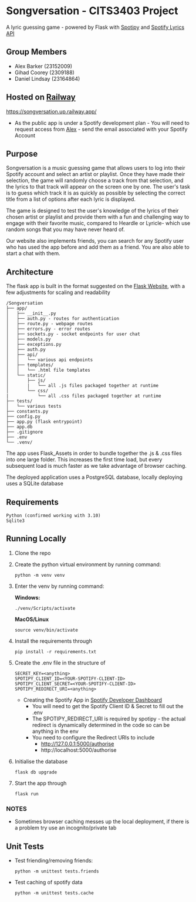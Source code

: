 # Songversation - CITS3403 Project

A lyric guessing game - powered by Flask with [Spotipy](https://spotipy.readthedocs.io/en/2.22.1/) and [Spotify Lyrics API](https://github.com/akashrchandran/spotify-lyrics-api)

## Group Members
- Alex Barker (23152009)
- Gihad Coorey (2309188)
- Daniel Lindsay (23164864)

## Hosted on [Railway](https://railway.app)
https://songversation.up.railway.app/

- As the public app is under a Spotify development plan - You will need to request access from [Alex](https://github.com/alexbarker234) - send the email associated with your Spotify Account

## Purpose
Songversation is a music guessing game that allows users to log into their Spotify account and select an artist or playlist. Once they have made their selection, the game will randomly choose a track from that selection, and the lyrics to that track will appear on the screen one by one. The user's task is to guess which track it is as quickly as possible by selecting the correct title from a list of options after each lyric is displayed. 

The game is designed to test the user's knowledge of the lyrics of their chosen artist or playlist and provide them with a fun and challenging way to engage with their favorite music, compared to Heardle or Lyricle- which use random songs that you may have never heard of.

Our website also implements friends, you can search for any Spotify user who has used the app before and add them as a friend. You are also able to start a chat with them.

## Architecture

The flask app is built in the format suggested on the [Flask Website](https://flask.palletsprojects.com/en/2.3.x/tutorial/layout/), with a few adjustments for scaling and readability
```
/Songversation
├── app/
│   ├── __init__.py
│   ├── auth.py - routes for authentication
│   ├── route.py - webpage routes
│   ├── errors.py - error routes
│   ├── sockets.py - socket endpoints for user chat
│   ├── models.py
│   ├── exceptions.py
│   ├── auth.py
│   ├── api/
│   │   └── various api endpoints
│   ├── templates/
│   │   └── .html file templates
│   └── static/
│       ├── js/
│       |   └── all .js files packaged together at runtime
│       └── css/
|           └── all .css files packaged together at runtime
├── tests/
│   └── various tests
├── constants.py
├── config.py
├── app.py (flask entrypoint)
├── app.db
├── .gitignore
├── .env
└── .venv/
```

The app uses Flask_Assets in order to bundle together the .js & .css files into one large folder. This increases the first time load, but every subsequent load is much faster as we take advantage of browser caching.

The deployed application uses a PostgreSQL database, locally deploying uses a SQLite database

## Requirements
    Python (confirmed working with 3.10)
    Sqlite3

## Running Locally
1. Clone the repo
2. Create the python virtual environment by running command: 
    ```
    python -m venv venv
    ```
3. Enter the venv by running command:
    
    **Windows:**
    ```
    ./venv/Scripts/activate
    ```
    **MacOS/Linux**
    ```
    source venv/bin/activate
    ```
    
4. Install the requirements through 
    ```
    pip install -r requirements.txt
    ```
5. Create the .env file in the structure of 
    ```
    SECRET_KEY=<anything>
    SPOTIPY_CLIENT_ID=<YOUR-SPOTIFY-CLIENT-ID>
    SPOTIPY_CLIENT_SECRET=<YOUR-SPOTIFY-CLIENT-ID>
    SPOTIPY_REDIRECT_URI=<anything>
    ```
    - Creating the Spotify App in [Spotify Developer Dashboard](https://developer.spotify.com/dashboard)
        - You will need to get the Spotify Client ID & Secret to fill out the .env
        - The SPOTIPY_REDIRECT_URI is required by spotipy - the actual redirect is dynamically determined in the code so can be anything in the env 
        - You need to configure the Redirect URIs to include
            - http://127.0.0.1:5000/authorise
            - http://localhost:5000/authorise
6. Initialise the database
    ```
    flask db upgrade
    ```

7. Start the app through
    ```
    flask run
    ```

### NOTES
- Sometimes browser caching messes up the local deployment, if there is a problem try use an incognito/private tab

## Unit Tests

- Test friending/removing friends:
    ```
    python -m unittest tests.friends
    ```
- Test caching of spotify data
    ```
    python -m unittest tests.cache
    ```
